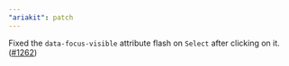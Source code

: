 ```yaml
---
"ariakit": patch
---
```


Fixed the `data-focus-visible` attribute flash on `Select` after clicking on it. ([#1262](https://github.com/ariakit/ariakit/pull/1262))
